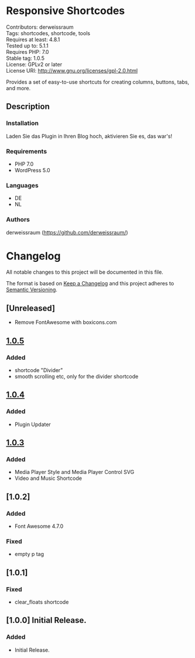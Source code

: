 # Responsive Shortcodes
Contributors: derweissraum  
Tags: shortcodes, shortcode, tools  
Requires at least: 4.8.1  
Tested up to: 5.1.1  
Requires PHP: 7.0  
Stable tag: 1.0.5  
License: GPLv2 or later  
License URI: http://www.gnu.org/licenses/gpl-2.0.html  


Provides a set of easy-to-use shortcuts for creating columns, buttons, tabs, and more.


## Description

### Installation
Laden Sie das Plugin in Ihren Blog hoch, aktivieren Sie es, das war's!


### Requirements
* PHP 7.0
* WordPress 5.0

### Languages
* DE
* NL

### Authors
derweissraum (https://github.com/derweissraum/)


# Changelog 
All notable changes to this project will be documented in this file.

The format is based on [Keep a Changelog](http://keepachangelog.com/en/1.0.0/)
and this project adheres to [Semantic Versioning](http://semver.org/spec/v2.0.0.html).

## [Unreleased]
- Remove FontAwesome with boxicons.com

## [1.0.5]
### Added
- shortcode "Divider"
- smooth scrolling etc, only for the divider shortcode

## [1.0.4]
### Added
- Plugin Updater

## [1.0.3]
### Added
- Media Player Style and Media Player Control SVG
- Video and Music Shortcode

## [1.0.2]
### Added
- Font Awesome 4.7.0
### Fixed
- empty p tag

## [1.0.1]
### Fixed
- clear_floats shortcode

## [1.0.0] Initial Release.
### Added
- Initial Release.

[1.0.5]: https://github.com/derweissraum/Responsive-Shortcodes/archive/1.0.5.zip
[1.0.4]: https://github.com/derweissraum/Responsive-Shortcodes/archive/1.0.4.zip
[1.0.3]: https://github.com/derweissraum/Responsive-Shortcodes/archive/1.0.3.zip
